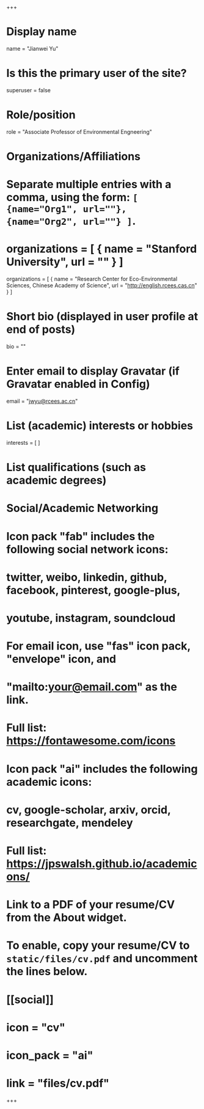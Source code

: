 +++
# Display name
name = "Jianwei Yu"

# Is this the primary user of the site?
superuser = false

# Role/position
role = "Associate Professor of Environmental Engneering"

# Organizations/Affiliations
#   Separate multiple entries with a comma, using the form: `[ {name="Org1", url=""}, {name="Org2", url=""} ]`.
# organizations = [ { name = "Stanford University", url = "" } ]
organizations = [ { name = "Research Center for Eco-Environmental Sciences, Chinese Academy of Science", url = "http://english.rcees.cas.cn" } ]

# Short bio (displayed in user profile at end of posts)
bio = ""

# Enter email to display Gravatar (if Gravatar enabled in Config)
email = "jwyu@rcees.ac.cn"

# List (academic) interests or hobbies
interests = [
]

# List qualifications (such as academic degrees)



# Social/Academic Networking
#
# Icon pack "fab" includes the following social network icons:
#
#   twitter, weibo, linkedin, github, facebook, pinterest, google-plus,
#   youtube, instagram, soundcloud
#
#   For email icon, use "fas" icon pack, "envelope" icon, and
#   "mailto:your@email.com" as the link.
#
#   Full list: https://fontawesome.com/icons
#
# Icon pack "ai" includes the following academic icons:
#
#   cv, google-scholar, arxiv, orcid, researchgate, mendeley
#
#   Full list: https://jpswalsh.github.io/academicons/

# Link to a PDF of your resume/CV from the About widget.
# To enable, copy your resume/CV to `static/files/cv.pdf` and uncomment the lines below.
# [[social]]
#   icon = "cv"
#   icon_pack = "ai"
#   link = "files/cv.pdf"

+++


